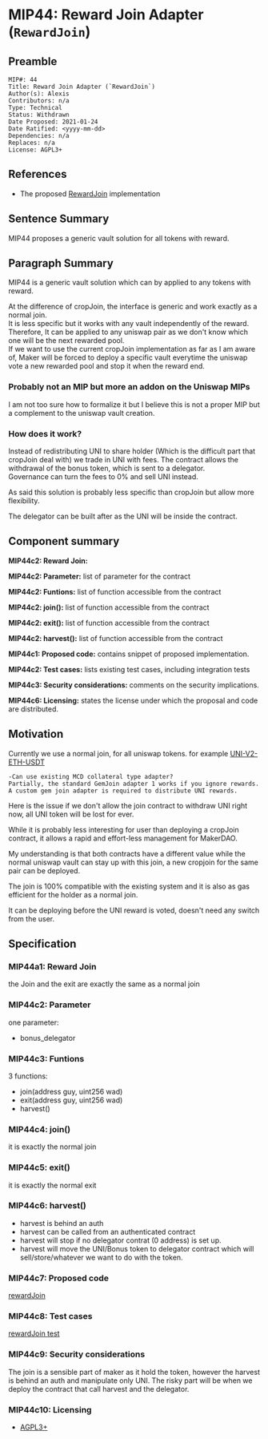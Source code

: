 # MIP44: Reward Join Adapter (`RewardJoin`)

## Preamble

```
MIP#: 44
Title: Reward Join Adapter (`RewardJoin`)
Author(s): Alexis
Contributors: n/a
Type: Technical
Status: Withdrawn
Date Proposed: 2021-01-24
Date Ratified: <yyyy-mm-dd>
Dependencies: n/a
Replaces: n/a
License: AGPL3+
```

## References

- The proposed [RewardJoin](https://github.com/alexisgayte/dss-reward-join) implementation

## Sentence Summary

MIP44 proposes a generic vault solution for all tokens with reward.

## Paragraph Summary

MIP44 is a generic vault solution which can by applied to any tokens with reward.

At the difference of cropJoin, the interface is generic and work exactly as a normal join.  
It is less specific but it works with any vault independently of the reward.
Therefore, It can be applied to any uniswap pair as we don't know which one will be the next rewarded pool.  
If we want to use the current cropJoin implementation as far as I am aware of, Maker will be forced to deploy a specific vault everytime the uniswap vote a new rewarded pool and stop it when the reward end.

### Probably not an MIP but more an addon on the Uniswap MIPs
I am not too sure how to formalize it but I believe this is not a proper MIP but a complement to the uniswap vault creation.

### How does it work?

Instead of redistributing UNI to share holder (Which is the difficult part that cropJoin deal with) we trade in UNI with fees. 
The contract allows the withdrawal of the bonus token, which is sent to a delegator.  
Governance can turn the fees to 0% and sell UNI instead.

As said this solution is probably less specific than cropJoin but allow more flexibility.

The delegator can be built after as the UNI will be inside the contract.

## Component summary

**MIP44c2: Reward Join:**

**MIP44c2: Parameter:** list of parameter for the contract

**MIP44c2: Funtions:** list of function accessible from the contract

**MIP44c2: join():** list of function accessible from the contract

**MIP44c2: exit():** list of function accessible from the contract

**MIP44c2: harvest():** list of function accessible from the contract

**MIP44c1: Proposed code:** contains snippet of proposed implementation.

**MIP44c2: Test cases:** lists existing test cases, including integration tests

**MIP44c3: Security considerations:** comments on the security implications.

**MIP44c6: Licensing:** states the license under which the proposal and code are distributed.

## Motivation

Currently we use a normal join, for all uniswap tokens. for example [UNI-V2-ETH-USDT](https://forum.makerdao.com/t/uni-v2-eth-usdt-erc20-token-smart-contract-technical-assessment/6231) 

```
-Can use existing MCD collateral type adapter?
Partially, the standard GemJoin adapter 1 works if you ignore rewards. A custom gem join adapter is required to distribute UNI rewards.
```

Here is the issue if we don't allow the join contract to withdraw UNI right now, all UNI token will be lost for ever.

While it is probably less interesting for user than deploying a cropJoin contract, it allows a rapid and effort-less management for MakerDAO.

My understanding is that both contracts have a different value while the normal uniswap vault can stay up with this join, a new cropjoin for the same pair can be deployed.

The join is 100% compatible with the existing system and it is also as gas efficient for the holder as a normal join.

It can be deploying before the UNI reward is voted, doesn't need any switch from the user.

## Specification

### MIP44a1: Reward Join

the Join and the exit are exactly the same as a normal join

### MIP44c2: Parameter
one parameter:
 - bonus_delegator

### MIP44c3: Funtions

3 functions:
 - join(address guy, uint256 wad) 
 - exit(address guy, uint256 wad)
 - harvest()

### MIP44c4: join()

it is exactly the normal join

### MIP44c5: exit()

it is exactly the normal exit

### MIP44c6: harvest()

 * harvest is behind an auth
 * harvest can be called from an authenticated contract
 * harvest will stop if no delegator contrat (0 address) is set up.
 * harvest will move the UNI/Bonus token to delegator contract which will sell/store/whatever we want to do with the token.

### MIP44c7: Proposed code

[rewardJoin](https://github.com/alexisgayte/dss-reward-join/blob/main/src/RewardJoin.sol)

### MIP44c8: Test cases

[rewardJoin test](https://github.com/alexisgayte/dss-reward-join/blob/main/src/RewardJoin.t.sol)

### MIP44c9: Security considerations

The join is a sensible part of maker as it hold the token, however the harvest is behind an auth and manipulate only UNI.
The risky part will be when we deploy the contract that call harvest and the delegator.

### MIP44c10: Licensing
   - [AGPL3+](https://www.gnu.org/licenses/agpl-3.0.en.html)
